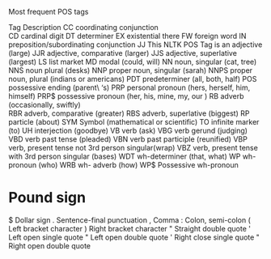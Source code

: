 Most frequent POS tags

Tag 	Description
CC      coordinating conjunction	
CD	    cardinal digit
DT	    determiner
EX	    existential there
FW	    foreign word
IN	    preposition/subordinating conjunction
JJ	    This NLTK POS Tag is an adjective (large)
JJR	    adjective, comparative (larger)
JJS	    adjective, superlative (largest)
LS	    list market
MD	    modal (could, will)
NN	    noun, singular (cat, tree)
NNS	    noun plural (desks)
NNP	    proper noun, singular (sarah)
NNPS	proper noun, plural (indians or americans)
PDT     predeterminer (all, both, half)	
POS	    possessive ending (parent\ ‘s)
PRP	    personal pronoun (hers, herself, him, himself)
PRP$	possessive pronoun (her, his, mine, my, our )
RB      adverb (occasionally, swiftly) 	
RBR	    adverb, comparative (greater)
RBS	    adverb, superlative (biggest)
RP	    particle (about)
SYM	    Symbol (mathematical or scientific)
TO	    infinite marker (to)
UH	    interjection (goodbye)
VB	    verb (ask)
VBG	    verb gerund (judging)
VBD	    verb past tense (pleaded)
VBN	    verb past participle (reunified)
VBP	    verb, present tense not 3rd person singular(wrap)
VBZ	    verb, present tense with 3rd person singular (bases)
WDT	    wh-determiner (that, what)
WP	    wh- pronoun (who)
WRB	    wh- adverb (how)
WP$	    Possessive wh-pronoun
#	    Pound sign
$	    Dollar sign
.	    Sentence-final punctuation
,	    Comma
:	    Colon, semi-colon
(	    Left bracket character
)	    Right bracket character
"	    Straight double quote
'	    Left open single quote
"	    Left open double quote
'	    Right close single quote
"	    Right open double quote